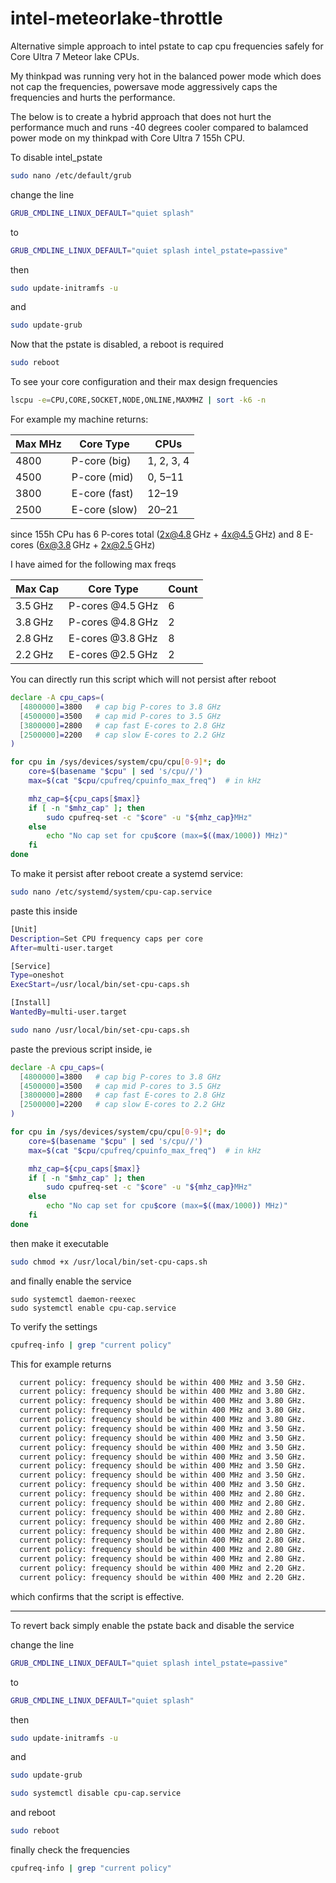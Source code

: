 # intel-meteorlake-throttle
Alternative simple approach to intel pstate to cap cpu frequencies safely for Core Ultra 7 Meteor lake CPUs. 

My thinkpad was running very hot in the balanced power mode which does not cap the frequencies, powersave mode aggressively caps the frequencies and hurts the performance.

The below is to create a hybrid approach that does not hurt the performance much and runs -40 degrees cooler compared to balamced power mode on my thinkpad with Core Ultra 7 155h CPU.

To disable intel_pstate
```bash
sudo nano /etc/default/grub
```
change the line 
```bash
GRUB_CMDLINE_LINUX_DEFAULT="quiet splash"
```
to
```bash
GRUB_CMDLINE_LINUX_DEFAULT="quiet splash intel_pstate=passive"
```
then
```bash
sudo update-initramfs -u
```
and
```bash
sudo update-grub
```
Now that the pstate is disabled, a reboot is required

```bash
sudo reboot
```
To see your core configuration and their max design frequencies 
```bash
lscpu -e=CPU,CORE,SOCKET,NODE,ONLINE,MAXMHZ | sort -k6 -n
```
For example my machine returns:

| Max MHz | Core Type | CPUs |
| ------- | -------------- | ---------- |
| 4800    | P-core (big)     | 1, 2, 3, 4 |
| 4500    | P-core (mid)     | 0, 5–11    |
| 3800    | E-core (fast)    | 12–19      |
| 2500    | E-core (slow)    | 20–21      |

since  155h CPu has 6 P-cores total (2x@4.8 GHz + 4x@4.5 GHz) and 8 E-cores (6x@3.8 GHz + 2x@2.5 GHz)

I have aimed for the following max freqs

| Max Cap | Core Type        | Count |
| ------- | ---------------- | ----- |
| 3.5 GHz | P-cores @4.5 GHz | 6     |
| 3.8 GHz | P-cores @4.8 GHz | 2     |
| 2.8 GHz | E-cores @3.8 GHz | 8     |
| 2.2 GHz | E-cores @2.5 GHz | 2     |

You can directly run this script which will not persist after reboot
```bash
declare -A cpu_caps=(
  [4800000]=3800   # cap big P-cores to 3.8 GHz
  [4500000]=3500   # cap mid P-cores to 3.5 GHz
  [3800000]=2800   # cap fast E-cores to 2.8 GHz
  [2500000]=2200   # cap slow E-cores to 2.2 GHz
)

for cpu in /sys/devices/system/cpu/cpu[0-9]*; do
    core=$(basename "$cpu" | sed 's/cpu//')
    max=$(cat "$cpu/cpufreq/cpuinfo_max_freq")  # in kHz

    mhz_cap=${cpu_caps[$max]}
    if [ -n "$mhz_cap" ]; then
        sudo cpufreq-set -c "$core" -u "${mhz_cap}MHz"
    else
        echo "No cap set for cpu$core (max=$((max/1000)) MHz)"
    fi
done
```

To make it persist after reboot create a systemd service:
```bash
sudo nano /etc/systemd/system/cpu-cap.service
```
paste this inside
```bash
[Unit]
Description=Set CPU frequency caps per core
After=multi-user.target

[Service]
Type=oneshot
ExecStart=/usr/local/bin/set-cpu-caps.sh

[Install]
WantedBy=multi-user.target
```

```bash
sudo nano /usr/local/bin/set-cpu-caps.sh
```
paste the previous script inside, ie
```bash
declare -A cpu_caps=(
  [4800000]=3800   # cap big P-cores to 3.8 GHz
  [4500000]=3500   # cap mid P-cores to 3.5 GHz
  [3800000]=2800   # cap fast E-cores to 2.8 GHz
  [2500000]=2200   # cap slow E-cores to 2.2 GHz
)

for cpu in /sys/devices/system/cpu/cpu[0-9]*; do
    core=$(basename "$cpu" | sed 's/cpu//')
    max=$(cat "$cpu/cpufreq/cpuinfo_max_freq")  # in kHz

    mhz_cap=${cpu_caps[$max]}
    if [ -n "$mhz_cap" ]; then
        sudo cpufreq-set -c "$core" -u "${mhz_cap}MHz"
    else
        echo "No cap set for cpu$core (max=$((max/1000)) MHz)"
    fi
done
```
then make it executable
```bash
sudo chmod +x /usr/local/bin/set-cpu-caps.sh
```
and finally enable the service
```
sudo systemctl daemon-reexec
sudo systemctl enable cpu-cap.service
```

To verify the settings
```bash
cpufreq-info | grep "current policy"
```
This for example returns 
```bash
  current policy: frequency should be within 400 MHz and 3.50 GHz.
  current policy: frequency should be within 400 MHz and 3.80 GHz.
  current policy: frequency should be within 400 MHz and 3.80 GHz.
  current policy: frequency should be within 400 MHz and 3.80 GHz.
  current policy: frequency should be within 400 MHz and 3.80 GHz.
  current policy: frequency should be within 400 MHz and 3.50 GHz.
  current policy: frequency should be within 400 MHz and 3.50 GHz.
  current policy: frequency should be within 400 MHz and 3.50 GHz.
  current policy: frequency should be within 400 MHz and 3.50 GHz.
  current policy: frequency should be within 400 MHz and 3.50 GHz.
  current policy: frequency should be within 400 MHz and 3.50 GHz.
  current policy: frequency should be within 400 MHz and 3.50 GHz.
  current policy: frequency should be within 400 MHz and 2.80 GHz.
  current policy: frequency should be within 400 MHz and 2.80 GHz.
  current policy: frequency should be within 400 MHz and 2.80 GHz.
  current policy: frequency should be within 400 MHz and 2.80 GHz.
  current policy: frequency should be within 400 MHz and 2.80 GHz.
  current policy: frequency should be within 400 MHz and 2.80 GHz.
  current policy: frequency should be within 400 MHz and 2.80 GHz.
  current policy: frequency should be within 400 MHz and 2.80 GHz.
  current policy: frequency should be within 400 MHz and 2.20 GHz.
  current policy: frequency should be within 400 MHz and 2.20 GHz.
```
which confirms that the script is effective. 

---

To revert back simply enable the pstate back and disable the service

change the line 
```bash
GRUB_CMDLINE_LINUX_DEFAULT="quiet splash intel_pstate=passive"
```
to
```bash
GRUB_CMDLINE_LINUX_DEFAULT="quiet splash"
```
then
```bash
sudo update-initramfs -u
```
and
```bash
sudo update-grub
```
```bash
sudo systemctl disable cpu-cap.service
```
and reboot
```bash
sudo reboot
```
finally check the frequencies
```bash
cpufreq-info | grep "current policy"
```

